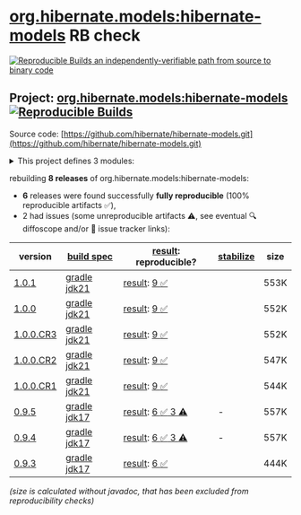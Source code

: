 [org.hibernate.models:hibernate-models](https://central.sonatype.com/artifact/org.hibernate.models/hibernate-models/versions) RB check
=======

[![Reproducible Builds](https://reproducible-builds.org/images/logos/rb.svg) an independently-verifiable path from source to binary code](https://reproducible-builds.org/)

## Project: [org.hibernate.models:hibernate-models](https://central.sonatype.com/artifact/org.hibernate.models/hibernate-models/versions) [![Reproducible Builds](https://img.shields.io/endpoint?url=https://raw.githubusercontent.com/jvm-repo-rebuild/reproducible-central/master/content/org/hibernate/models/hibernate-models/badge.json)](https://github.com/jvm-repo-rebuild/reproducible-central/blob/master/content/org/hibernate/models/hibernate-models/README.md)

Source code: [https://github.com/hibernate/hibernate-models.git](https://github.com/hibernate/hibernate-models.git)

<details><summary>This project defines 3 modules:</summary>

* [org.hibernate.models:hibernate-models](https://central.sonatype.com/artifact/org.hibernate.models/hibernate-models/overview)
* [org.hibernate.models:hibernate-models-bytebuddy](https://central.sonatype.com/artifact/org.hibernate.models/hibernate-models-bytebuddy/overview)
* [org.hibernate.models:hibernate-models-jandex](https://central.sonatype.com/artifact/org.hibernate.models/hibernate-models-jandex/overview)
</details>

rebuilding **8 releases** of org.hibernate.models:hibernate-models:
- **6** releases were found successfully **fully reproducible** (100% reproducible artifacts :white_check_mark:),
- 2 had issues (some unreproducible artifacts :warning:, see eventual :mag: diffoscope and/or :memo: issue tracker links):

| version | [build spec](/BUILDSPEC.md) | [result](https://reproducible-builds.org/docs/jvm/): reproducible? | [stabilize](https://github.com/google/oss-rebuild/blob/main/cmd/stabilize/README.md) | size |
| -- | --------- | ------ | ------ | -- |
| [1.0.1](https://central.sonatype.com/artifact/org.hibernate.models/hibernate-models/1.0.1/pom) | [gradle jdk21](hibernate-models-1.0.1.buildspec) | [result](hibernate-models-1.0.1.buildinfo): [9 :white_check_mark: ](hibernate-models-1.0.1.buildcompare) | | 553K |
| [1.0.0](https://central.sonatype.com/artifact/org.hibernate.models/hibernate-models/1.0.0/pom) | [gradle jdk21](hibernate-models-1.0.0.buildspec) | [result](hibernate-models-1.0.0.buildinfo): [9 :white_check_mark: ](hibernate-models-1.0.0.buildcompare) | | 552K |
| [1.0.0.CR3](https://central.sonatype.com/artifact/org.hibernate.models/hibernate-models/1.0.0.CR3/pom) | [gradle jdk21](hibernate-models-1.0.0.CR3.buildspec) | [result](hibernate-models-1.0.0.CR3.buildinfo): [9 :white_check_mark: ](hibernate-models-1.0.0.CR3.buildcompare) | | 552K |
| [1.0.0.CR2](https://central.sonatype.com/artifact/org.hibernate.models/hibernate-models/1.0.0.CR2/pom) | [gradle jdk21](hibernate-models-1.0.0.CR2.buildspec) | [result](hibernate-models-1.0.0.CR2.buildinfo): [9 :white_check_mark: ](hibernate-models-1.0.0.CR2.buildcompare) | | 547K |
| [1.0.0.CR1](https://central.sonatype.com/artifact/org.hibernate.models/hibernate-models/1.0.0.CR1/pom) | [gradle jdk21](hibernate-models-1.0.0.CR1.buildspec) | [result](hibernate-models-1.0.0.CR1.buildinfo): [9 :white_check_mark: ](hibernate-models-1.0.0.CR1.buildcompare) | | 544K |
| [0.9.5](https://central.sonatype.com/artifact/org.hibernate.models/hibernate-models/0.9.5/pom) | [gradle jdk17](hibernate-models-0.9.5.buildspec) | [result](hibernate-models-0.9.5.buildinfo): [6 :white_check_mark:  3 :warning:](hibernate-models-0.9.5.buildcompare) | - | 557K |
| [0.9.4](https://central.sonatype.com/artifact/org.hibernate.models/hibernate-models/0.9.4/pom) | [gradle jdk17](hibernate-models-0.9.4.buildspec) | [result](hibernate-models-0.9.4.buildinfo): [6 :white_check_mark:  3 :warning:](hibernate-models-0.9.4.buildcompare) | - | 557K |
| [0.9.3](https://central.sonatype.com/artifact/org.hibernate.models/hibernate-models/0.9.3/pom) | [gradle jdk17](hibernate-models-0.9.3.buildspec) | [result](hibernate-models-0.9.3.buildinfo): [6 :white_check_mark: ](hibernate-models-0.9.3.buildcompare) | | 444K |

<i>(size is calculated without javadoc, that has been excluded from reproducibility checks)</i>

